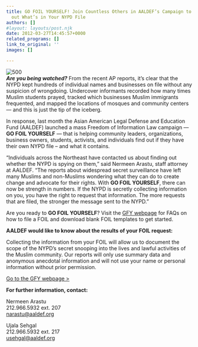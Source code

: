 ```yaml
---
title: GO FOIL YOURSELF! Join Countless Others in AALDEF’s Campaign to Help You Find
  out What’s in Your NYPD File
authors: []
#layout: layouts/post.njk
date: 2012-03-27T14:45:57+0000
related_programs: []
link_to_original: ''
images: []

---
```

![500](/uploads/500_NYPD_Red.jpg)  
**_Are you being watched?_** From the recent AP reports, it’s clear that the NYPD kept hundreds of individual names and businesses on file without any suspicion of wrongdoing. Undercover informants recorded how many times Muslim students prayed, tracked which businesses Muslim immigrants frequented, and mapped the locations of mosques and community centers — and this is just the tip of the iceberg.

In response, last month the Asian American Legal Defense and Education Fund (AALDEF) launched a mass Freedom of Information Law campaign — **GO FOIL YOURSELF** — that is helping community leaders, organizations, business owners, students, activists, and individuals find out if they have their own NYPD file – and what it contains.

“Individuals across the Northeast have contacted us about finding out whether the NYPD is spying on them,” said Nermeen Arastu, staff attorney at AALDEF. “The reports about widespread secret surveillance have left many Muslims and non-Muslims wondering what they can do to create change and advocate for their rights. With **GO FOIL YOURSELF**, there can now be strength in numbers. If the NYPD is secretly collecting information on you, you have the right to request that information. The more requests that are filed, the stronger the message sent to the NYPD.”

Are you ready to **GO FOIL YOURSELF**? Visit the [GFY webpage](/updates/go-foil-yourself/) for FAQs on how to file a FOIL and download blank FOIL templates to get started.

**AALDEF would like to know about the results of your FOIL request:**

Collecting the information from your FOIL will allow us to document the scope of the NYPD’s secret snooping into the lives and lawful activities of the Muslim community. Our reports will only use summary data and anonymous anecdotal information and will not use your name or personal information without prior permission.

[Go to the GFY webpage >](/updates/go-foil-yourself/)

**For further information, contact:**

Nermeen Arastu  
212\.966.5932 ext. 207  
[narastu@aaldef.org](mailto:narastu@aaldef.org)

Ujala Sehgal  
212\.966.5932 ext. 217  
[usehgal@aaldef.org](mailto:usehgal@aaldef.org)
